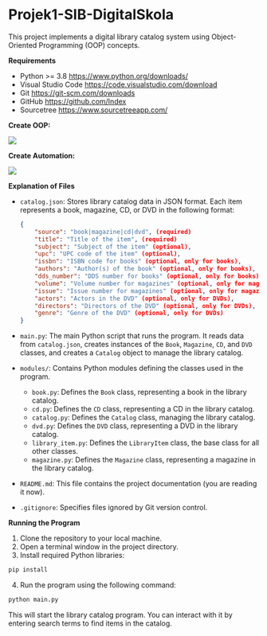 # Projek1-SIB-DigitalSkola

This project implements a digital library catalog system using Object-Oriented Programming (OOP) concepts.

**Requirements**

* Python >= 3.8 https://www.python.org/downloads/
* Visual Studio Code https://code.visualstudio.com/download
* Git https://git-scm.com/downloads
* GitHub https://github.com/Index
* Sourcetree https://www.sourcetreeapp.com/

**Create OOP:**

![](files/oop.png)

**Create Automation:**

![](files/automation.png)

**Explanation of Files**

* `catalog.json`: Stores library catalog data in JSON format. Each item represents a book, magazine, CD, or DVD in the following format:

    ```json
    {
        "source": "book|magazine|cd|dvd", (required)
        "title": "Title of the item", (required)
        "subject": "Subject of the item" (optional),
        "upc": "UPC code of the item" (optional),
        "issbn": "ISBN code for books" (optional, only for books),
        "authors": "Author(s) of the book" (optional, only for books),
        "dds_number": "DDS number for books" (optional, only for books),
        "volume": "Volume number for magazines" (optional, only for magazines),
        "issue": "Issue number for magazines" (optional, only for magazines),
        "actors": "Actors in the DVD" (optional, only for DVDs),
        "directors": "Directors of the DVD" (optional, only for DVDs),
        "genre": "Genre of the DVD" (optional, only for DVDs)
    }
    ```

* `main.py`: The main Python script that runs the program. It reads data from `catalog.json`, creates instances of the `Book`, `Magazine`, `CD`, and `DVD` classes, and creates a `Catalog` object to manage the library catalog.
* `modules/`: Contains Python modules defining the classes used in the program.
    * `book.py`: Defines the `Book` class, representing a book in the library catalog.
    * `cd.py`: Defines the `CD` class, representing a CD in the library catalog.
    * `catalog.py`: Defines the `Catalog` class, managing the library catalog.
    * `dvd.py`: Defines the `DVD` class, representing a DVD in the library catalog.
    * `library_item.py`: Defines the `LibraryItem` class, the base class for all other classes.
    * `magazine.py`: Defines the `Magazine` class, representing a magazine in the library catalog.
* `README.md`: This file contains the project documentation (you are reading it now).
* `.gitignore`: Specifies files ignored by Git version control.

**Running the Program**

1. Clone the repository to your local machine.
2. Open a terminal window in the project directory.
3. Install required Python libraries:
```bash
pip install
```
4. Run the program using the following command:
```bash
python main.py
```
This will start the library catalog program. You can interact with it by entering search terms to find items in the catalog.